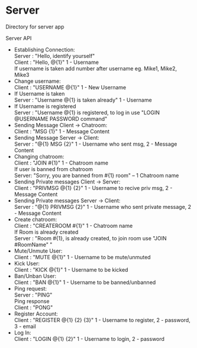 # Server

Directory for server app

<p>Server API</p>
<p>
	<ul>
		<li>	
			Establishing Connection:
			<br>Server : "Hello, identify yourself"
			<br>Client : "Hello, @{1}" 1 - Username
			<br>If username is taken add number after username eg. Mike1, Mike2, Mike3  
		</li>
		<li>
			Change username:
			<br>Client : "USERNAME @{1}" 1 - New Username
		</li>
		<li>
			If Username is taken
			<br>Server : "Username @{1} is taken already" 1 - Username
		</li>
		<li>
			If Username is registered
			<br>Server : "Username @{1} is registered, to log in use "LOGIN @USERNAME PASSWORD command"
		</li>
		<li>
			Sending Message Client -> Chatroom:
			<br>Client : "MSG {1}" 1 - Message Content
		</li>
		<li>
			Sending Message Server -> Client:
			<br>Server : "@{1} MSG {2}" 1 - Username who sent msg, 2 - Message Content
		</li>
		<li>
			Changing chatroom:
			<br>Client : "JOIN #{1}" 1 - Chatroom name
			<br>If user is banned from chatroom
			<br>Server: "Sorry, you are banned from #{1} room" – 1 Chatroom name
		</li>
		<li>
			Sending Private messages Client -> Server:
			<br>Client : "PRIVMSG @{1} {2}" 1 - Username to recive priv msg, 2 - Message Content
		</li>
		<li>
			Sending Private messages Server -> Client:
			<br>Server : "@{1} PRIVMSG {2}" 1 - Username who sent private message, 2 - Message Content
		</li>
		<li>
			Create chatroom:
			<br>Client : "CREATEROOM #{1}" 1 - Chatroom name
			<br>If Room is already created
			<br>Server : "Room #{1}, is already created, to join room use "JOIN #RoomName" "
		</li>
		<li>
			Mute/Unmute User:
			<br>Client : "MUTE @{1}" 1 - Username to be mute/unmuted
		</li>
		<li>
			Kick User:
			<br>Client : "KICK @{1}" 1 - Username to be kicked
		</li>
		<li>
			Ban/Unban User:
			<br>Client : "BAN @{1}" 1 - Username to be banned/unbanned
		</li>
		<li>
			Ping request:
			<br>Server : "PING"
			<br>Ping response
			<br>Client : "PONG"
		</li>
		<li>
			Register Account:
			<br>Client : "REGISTER @{1} {2} {3}" 1 - Username to register, 2 - password, 3 - email
		</li>
		<li>
			Log In:
			<br>Client : "LOGIN @{1} {2}" 1 - Username to login, 2 - password
		</li>
	</ul>
</p>

